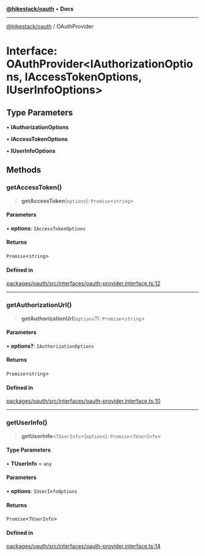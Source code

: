 [**@hikestack/oauth**](/official/reference/oauth/index.md) • **Docs**

***

[@hikestack/oauth](/official/reference/oauth/globals.md) / OAuthProvider

# Interface: OAuthProvider\<IAuthorizationOptions, IAccessTokenOptions, IUserInfoOptions\>

## Type Parameters

• **IAuthorizationOptions**

• **IAccessTokenOptions**

• **IUserInfoOptions**

## Methods

### getAccessToken()

> **getAccessToken**(`options`): `Promise`\<`string`\>

#### Parameters

• **options**: `IAccessTokenOptions`

#### Returns

`Promise`\<`string`\>

#### Defined in

[packages/oauth/src/interfaces/oauth-provider.interface.ts:12](https://github.com/hikestack/hike/blob/5cb68b36190947734eac00838244c1c69929cecf/packages/oauth/src/interfaces/oauth-provider.interface.ts#L12)

***

### getAuthorizationUrl()

> **getAuthorizationUrl**(`options`?): `Promise`\<`string`\>

#### Parameters

• **options?**: `IAuthorizationOptions`

#### Returns

`Promise`\<`string`\>

#### Defined in

[packages/oauth/src/interfaces/oauth-provider.interface.ts:10](https://github.com/hikestack/hike/blob/5cb68b36190947734eac00838244c1c69929cecf/packages/oauth/src/interfaces/oauth-provider.interface.ts#L10)

***

### getUserInfo()

> **getUserInfo**\<`TUserInfo`\>(`options`): `Promise`\<`TUserInfo`\>

#### Type Parameters

• **TUserInfo** = `any`

#### Parameters

• **options**: `IUserInfoOptions`

#### Returns

`Promise`\<`TUserInfo`\>

#### Defined in

[packages/oauth/src/interfaces/oauth-provider.interface.ts:14](https://github.com/hikestack/hike/blob/5cb68b36190947734eac00838244c1c69929cecf/packages/oauth/src/interfaces/oauth-provider.interface.ts#L14)
